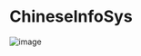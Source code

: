 ChineseInfoSys
==============

![image](https://github.com/dreamcity/ChineseInfoSys/new/master/test.result.png)
